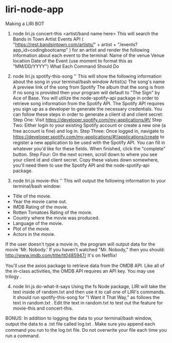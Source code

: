 # liri-node-app
Making a LIRI BOT

1. node liri.js concert-this <artist/band name here> 
This will search the Bands in Town Artist Events API ( "https://rest.bandsintown.com/artists/" + artist + "/events?app_id=codingbootcamp" ) for an artist and render the following information about each event to the terminal: Name of the venue Venue location Date of the Event (use moment to format this as "MM/DD/YYYY") What Each Command Should Do

2. node liri.js spotify-this-song '<song name here>' 
This will show the following information about the song in your terminal/bash window Artist(s) The song's name A preview link of the song from Spotify The album that the song is from If no song is provided then your program will default to "The Sign" by Ace of Base. You will utilize the node-spotify-api package in order to retrieve song information from the Spotify API. The Spotify API requires you sign up as a developer to generate the necessary credentials. You can follow these steps in order to generate a client id and client secret: Step One: Visit https://developer.spotify.com/my-applications/#!/ Step Two: Either login to your existing Spotify account or create a new one (a free account is ﬁne) and log in. Step Three: Once logged in, navigate to https://developer.spotify.com/my-applications/#!/applications/create to register a new application to be used with the Spotify API. You can ﬁll in whatever you'd like for these ﬁelds. When ﬁnished, click the "complete" button. Step Four: On the next screen, scroll down to where you see your client id and client secret. Copy these values down somewhere, you'll need them to use the Spotify API and the node-spotify-api package. 

3. node liri.js movie-this '<movie name here>' This will output the following information to your terminal/bash window:

* Title of the movie. 
* Year the movie came out. 
* IMDB Rating of the movie. 
* Rotten Tomatoes Rating of the movie. 
* Country where the movie was produced. 
* Language of the movie. 
* Plot of the movie. 
* Actors in the movie.

If the user doesn't type a movie in, the program will output data for the movie 'Mr. Nobody.' If you haven't watched "Mr. Nobody," then you should: http://www.imdb.com/title/tt0485947/
It's on Netﬂix! 

You'll use the axios package to retrieve data from the OMDB API. Like all of the in-class activities, the OMDB API requires an API key. You may use trilogy . 


4. node liri.js do-what-it-says Using the fs Node package, LIRI will take the text inside of random.txt and then use it to call one of LIRI's commands. It should run spotify-this-song for "I Want it That Way," as follows the text in random.txt . Edit the text in random.txt to test out the feature for movie-this and concert-this.

BONUS:
In addition to logging the data to your terminal/bash window, output the data to a .txt ﬁle called log.txt . Make sure you append each command you run to the log.txt ﬁle. Do not overwrite your ﬁle each time you run a command.